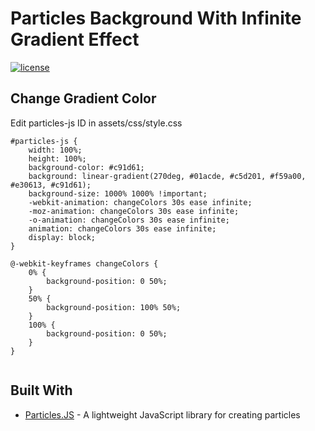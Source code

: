 # Particles Background With Infinite Gradient Effect

[![license](https://img.shields.io/github/license/mashape/apistatus.svg)](https://github.com/imkrunal/particles-with-infinite-gradient/LICENSE.md)

## Change Gradient Color

Edit particles-js ID in assets/css/style.css

```
#particles-js {
    width: 100%;
    height: 100%;
    background-color: #c91d61;
    background: linear-gradient(270deg, #01acde, #c5d201, #f59a00, #e30613, #c91d61);
    background-size: 1000% 1000% !important;
    -webkit-animation: changeColors 30s ease infinite;
    -moz-animation: changeColors 30s ease infinite;
    -o-animation: changeColors 30s ease infinite;
    animation: changeColors 30s ease infinite;
    display: block;
}

@-webkit-keyframes changeColors {
    0% {
        background-position: 0 50%;
    }
    50% {
        background-position: 100% 50%;
    }
    100% {
        background-position: 0 50%;
    }
}


```

## Built With

* [Particles.JS](https://github.com/VincentGarreau/particles.js/) - A lightweight JavaScript library for creating particles